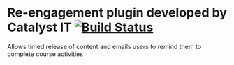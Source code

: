 # Re-engagement plugin developed by Catalyst IT [![Build Status](https://travis-ci.org/catalyst/moodle-mod_reengagement.svg?branch=master)](https://travis-ci.org/catalyst/moodle-mod_reengagement)

Allows timed release of content and emails users to remind them to complete course activities
